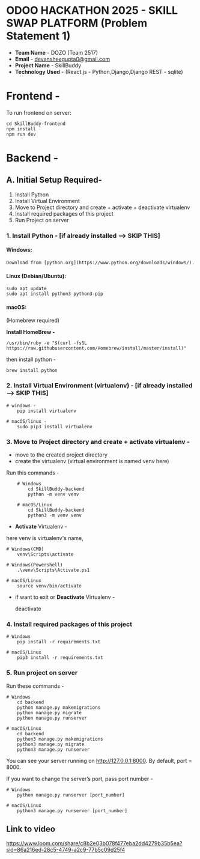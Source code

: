 # ODOO HACKATHON 2025 - SKILL SWAP PLATFORM (Problem Statement 1) 

* **Team Name** - DOZO (Team 2517)
* **Email** - devansheegupta0@gmail.com
* **Project Name** - SkillBuddy
* **Technology Used** - (React.js - Python,Django,Django REST - sqlite)

# Frontend -
To run frontend on server:

    cd SkillBuddy-frontend
    npm install
    npm run dev

# Backend -
## A. Initial Setup Required-

1. Install Python
2. Install Virtual Environment
3. Move to Project directory and create + activate + deactivate virtualenv
4. Install required packages of this project
5. Run Project on server

### 1. Install Python - [if already installed --> SKIP THIS]

#### Windows: 

    Download from [python.org](https://www.python.org/downloads/windows/).

#### Linux (Debian/Ubuntu):

    sudo apt update
    sudo apt install python3 python3-pip
    
#### macOS:  

(Homebrew required)

**Install HomeBrew -**

    /usr/bin/ruby -e "$(curl -fsSL https://raw.githubusercontent.com/Homebrew/install/master/install)"

then install python -

    brew install python
    

### 2. Install Virtual Environment (virtualenv) - [if already installed --> SKIP THIS]

    # windows - 
        pip install virtualenv
    
    # macOS/linux -
        sudo pip3 install virtualenv

### 3. Move to Project directory and create + activate virtualenv - 

* move to the created project directory
* create the virtualenv (virtual environment is named venv here)

Run this commands -

        # Windows
            cd SkillBuddy-backend
            python -m venv venv

        # macOS/Linux
            cd SkillBuddy-backend
            python3 -m venv venv


* **Activate** Virtualenv - 

here venv is virtualenv's name,

    # Windows(CMD)
        venv\Scripts\activate

    # Windows(Powershell)
        .\venv\Scripts\Activate.ps1

    # macOS/Linux
        source venv/bin/activate
        

* if want to exit or **Deactivate** Virtualenv - 

    deactivate


### 4. Install required packages of this project

    # Windows
        pip install -r requirements.txt

    # macOS/Linux
        pip3 install -r requirements.txt


### 5. Run project on server

Run these commands -

    # Windows
        cd backend
        python manage.py makemigrations
        python manage.py migrate
        python manage.py runserver

    # macOS/Linux
        cd backend
        python3 manage.py makemigrations
        python3 manage.py migrate
        python3 manage.py runserver

You can see your server running on http://127.0.0.1:8000.
By default, port = 8000.

If you want to change the server’s port, pass port number -

    # Windows
        python manage.py runserver [port_number]

    # macOS/Linux
        python3 manage.py runserver [port_number]


## Link to video

https://www.loom.com/share/c8b2e03b078f477eba2dd4279b35b5ea?sid=86a216ed-28c5-4749-a2c9-77b5c09d25f4

